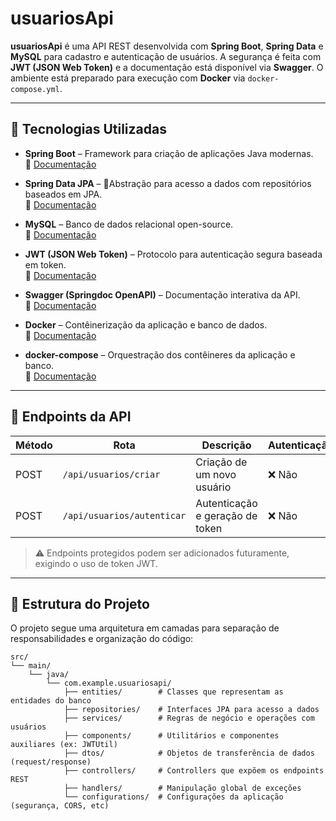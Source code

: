 #  usuariosApi

**usuariosApi** é uma API REST desenvolvida com **Spring Boot**, **Spring Data** e **MySQL** para cadastro e autenticação de usuários. A segurança é feita com **JWT (JSON Web Token)** e a documentação está disponível via **Swagger**. O ambiente está preparado para execução com **Docker** via `docker-compose.yml`.

---

## 🚀 Tecnologias Utilizadas

- **Spring Boot** – Framework para criação de aplicações Java modernas.  
  🔗 [Documentação](https://docs.spring.io/spring-boot/docs/current/reference/htmlsingle/)

- **Spring Data JPA** – 👤Abstração para acesso a dados com repositórios baseados em JPA.  
  🔗 [Documentação](https://docs.spring.io/spring-data/jpa/docs/current/reference/html/)

- **MySQL** – Banco de dados relacional open-source.  
  🔗 [Documentação](https://dev.mysql.com/doc/)

- **JWT (JSON Web Token)** – Protocolo para autenticação segura baseada em token.  
  🔗 [Documentação](https://jwt.io/introduction)

- **Swagger (Springdoc OpenAPI)** – Documentação interativa da API.  
  🔗 [Documentação](https://springdoc.org/)

- **Docker** – Contêinerização da aplicação e banco de dados.  
  🔗 [Documentação](https://docs.docker.com/)

- **docker-compose** – Orquestração dos contêineres da aplicação e banco.  
  🔗 [Documentação](https://docs.docker.com/compose/)

---

## 📑 Endpoints da API

| Método | Rota                     | Descrição                        | Autenticação |
|--------|--------------------------|----------------------------------|--------------|
| POST   | `/api/usuarios/criar`    | Criação de um novo usuário       | ❌ Não       |
| POST   | `/api/usuarios/autenticar`| Autenticação e geração de token | ❌ Não       |

> ⚠️ Endpoints protegidos podem ser adicionados futuramente, exigindo o uso de token JWT.

---

## 🧱 Estrutura do Projeto

O projeto segue uma arquitetura em camadas para separação de responsabilidades e organização do código:

```
src/
└── main/
    └── java/
        └── com.example.usuariosapi/
            ├── entities/        # Classes que representam as entidades do banco
            ├── repositories/    # Interfaces JPA para acesso a dados
            ├── services/        # Regras de negócio e operações com usuários
            ├── components/      # Utilitários e componentes auxiliares (ex: JWTUtil)
            ├── dtos/            # Objetos de transferência de dados (request/response)
            ├── controllers/     # Controllers que expõem os endpoints REST
            ├── handlers/        # Manipulação global de exceções
            └── configurations/  # Configurações da aplicação (segurança, CORS, etc)
```



